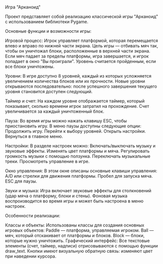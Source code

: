 Игра "Арканоид"

Проект представляет собой реализацию классической игры "Арканоид" с использованием библиотеки Pygame. 

Основные функции и возможности игры:

Игровой процесс: 
  Игрок управляет платформой, которая перемещается влево и вправо по нижней части экрана.
  Цель игры — отбивать мяч так, чтобы он уничтожал блоки, расположенные в верхней части экрана.
  Если мяч падает за пределы платформы, игра завершается, и игрок попадает в окно "Вы проиграли".
  Уровень считается пройденным, если все блоки уничтожены.
         
Уровни: 
  В игре доступно 8 уровней, каждый из которых усложняется увеличением количества блоков или их прочности.
  Новые уровни открываются последовательно: после успешного завершения текущего уровня становится доступен следующий.
      
Таймер и счет: 
  На каждом уровне отображается таймер, который показывает, сколько времени игрок затратил на прохождение.
  Счет увеличивается за каждый уничтоженный блок.
         
Пауза: 
  Во время игры можно нажать клавишу ESC, чтобы приостановить игру.
  В меню паузы доступны следующие опции:
        Продолжить игру.
        Перейти к выбору уровней.
        Открыть настройки.
        Вернуться в главное меню.
             
Настройки: 
  В разделе настроек можно:
        Включать/выключать музыку и звуковые эффекты.
        Изменять цвет платформы и мяча.
        Регулировать громкость музыки с помощью ползунка.
        Переключать музыкальные треки.
        Просмотреть управление в игре.
             
Окно управления: 
    В этом окне описаны основные клавиши управления:
        A/D или стрелки для движения платформы.
        Пробел для запуска мяча.
        ESC для паузы.
             
Звуки и музыка: 
    Игра включает звуковые эффекты для столкновений (удар мяча о платформу, блоки и стены).
    Фоновая музыка воспроизводится во время игры и может быть настроена в меню настроек.


Особенности реализации: 

  Классы и объекты: 
      Использованы классы для создания основных игровых объектов:
          Paddle — платформа, управляемая игроком.
          Ball — мяч, который отскакивает от платформы и блоков.
          Block — блоки, которые нужно уничтожить.
      Графический интерфейс: 
          Все текстовые элементы (счет, таймер, надписи) отрисовываются с помощью функции draw_text.
          Кнопки имеют визуальную обратную связь: изменяют цвет при наведении курсора.
